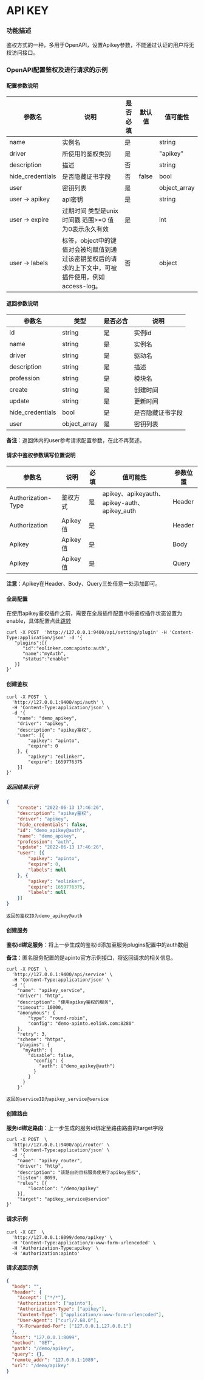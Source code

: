 # API KEY

### 功能描述

鉴权方式的一种，多用于OpenAPI，设置Apikey参数，不能通过认证的用户将无权访问接口。




### OpenAPI配置鉴权及进行请求的示例

#### 配置参数说明

| 参数名           | 说明                                                         | 是否必填 | 默认值 | 值可能性     |
| ---------------- | ------------------------------------------------------------ | -------- | ------ | ------------ |
| name             | 实例名                                                       | 是       |        | string       |
| driver           | 所使用的鉴权类别                                             | 是       |        | "apikey"     |
| description      | 描述                                                         | 否       |        | string       |
| hide_credentials | 是否隐藏证书字段                                | 否       | false  | bool         |
| user             | 密钥列表                                                     | 是       |        | object_array |
| user -> apikey   | api密钥                                                      | 是       |        | string       |
| user -> expire   | 过期时间 类型是unix时间戳 范围>=0 值为0表示永久有效          | 是       |        | int          |
| user -> labels   | 标签，object中的键值对会被均赋值到通过该密钥鉴权后的请求的上下文中，可被插件使用，例如access-log。 | 否       |        | object       |



#### 返回参数说明

| 参数名           | 类型         | 是否必含 | 说明             |
| ---------------- | ------------ | -------- | ---------------- |
| id               | string       | 是       | 实例id           |
| name             | string       | 是       | 实例名           |
| driver           | string       | 是       | 驱动名           |
| description      | string       | 是       | 描述             |
| profession       | string       | 是       | 模块名           |
| create           | string       | 是       | 创建时间         |
| update           | string       | 是       | 更新时间         |
| hide_credentials | bool         | 是       | 是否隐藏证书字段 |
| user             | object_array | 是       | 密钥列表         |

**备注**：返回体内的user参考请求配置参数，在此不再赘述。



#### 请求中鉴权参数填写位置说明

| 参数名             | 说明     | 必填 | 值可能性                                     | 参数位置 |
| ------------------ | -------- | ---- | -------------------------------------------- | -------- |
| Authorization-Type | 鉴权方式 | 是   | apikey、apikeyauth、apikey-auth、apikey_auth | Header   |
| Authorization      | Apikey值 | 是   |                                              | Header   |
| Apikey             | Apikey值 | 是   |                                              | Body     |
| Apikey             | Apikey值 | 是   |                                              | Query    |

**注意**：Apikey在Header、Body、Query三处任意一处添加即可。



#### 全局配置

在使用apikey鉴权插件之前，需要在全局插件配置中将鉴权插件状态设置为enable，具体配置点此[跳转](/docs/plugins)

```shell
curl -X POST  'http://127.0.0.1:9400/api/setting/plugin' -H 'Content-Type:application/json' -d '{
   "plugins":[{
      "id":"eolinker.com:apinto:auth",
      "name":"myAuth",
      "status":"enable"
   }]
}'
```



#### 创建鉴权

```shell
curl -X POST  \
  'http://127.0.0.1:9400/api/auth' \
  -H 'Content-Type:application/json' \
  -d '{
	"name": "demo_apikey",
	"driver": "apikey",
	"description": "apikey鉴权",
	"user": [{
		"apikey": "apinto",
		"expire": 0
	}, {
		"apikey": "eolinker",
		"expire": 1659776375
	}]
}'
```



##### 返回结果示例

```json
{
	"create": "2022-06-13 17:46:26",
	"description": "apikey鉴权",
	"driver": "apikey",
	"hide_credentials": false,
	"id": "demo_apikey@auth",
	"name": "demo_apikey",
	"profession": "auth",
	"update": "2022-06-13 17:46:26",
	"user": [{
		"apikey": "apinto",
		"expire": 0,
		"labels": null
	}, {
		"apikey": "eolinker",
		"expire": 1659776375,
		"labels": null
	}]
}
```

```
返回的鉴权ID为demo_apikey@auth
```



#### 创建服务

**鉴权id绑定服务**：将上一步生成的鉴权id添加至服务plugins配置中的auth数组

**备注**：匿名服务配置的是apinto官方示例接口，将返回请求的相关信息。

```shell
curl -X POST  \
  'http://127.0.0.1:9400/api/service' \
  -H 'Content-Type:application/json' \
  -d '{
	"name": "apikey_service",
	"driver": "http",
	"description": "使用apikey鉴权的服务",
	"timeout": 10000,
	"anonymous": {
		"type": "round-robin",
		"config": "demo-apinto.eolink.com:8280"
	},
	"retry": 3,
	"scheme": "https",
	"plugins": {
	  "myAuth": {
		"disable": false,
		  "config": {
			"auth": ["demo_apikey@auth"]
		  }
		}
	  }
    }'
```

```
返回的serviceID为apikey_service@service
```



#### 创建路由

**服务id绑定路由**：上一步生成的服务id绑定至路由路由的target字段

```shell
curl -X POST  \
  'http://127.0.0.1:9400/api/router' \
  -H 'Content-Type:application/json' \
  -d '{
	"name": "apikey_router",
	"driver": "http",
	"description": "该路由的目标服务使用了apikey鉴权",
	"listen": 8099,
	"rules": [{
		"location": "/demo/apikey"
	}],
	"target": "apikey_service@service"
}'
```



#### 请求示例

```shell
curl -X GET  \
  'http://127.0.0.1:8099/demo/apikey' \
  -H 'Content-Type:application/x-www-form-urlencoded' \
  -H 'Authorization-Type:apikey' \
  -H 'Authorization:apinto'
```



#### 请求返回示例

```json
{
  "body": "",
  "header": {
    "Accept": ["*/*"],
    "Authorization": ["apinto"],
    "Authorization-Type": ["apikey"],
    "Content-Type": ["application/x-www-form-urlencoded"],
    "User-Agent": ["curl/7.68.0"],
    "X-Forwarded-For": ["127.0.0.1,127.0.0.1"]
  },
  "host": "127.0.0.1:8099",
  "method": "GET",
  "path": "/demo/apikey",
  "query": {},
  "remote_addr": "127.0.0.1:1089",
  "url": "/demo/apikey"
}
```



